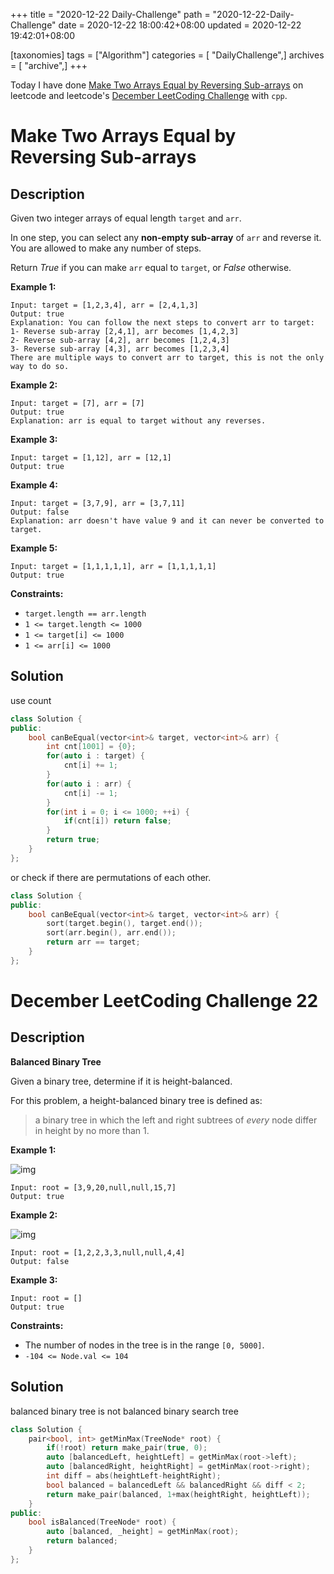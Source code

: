 +++
title = "2020-12-22 Daily-Challenge"
path = "2020-12-22-Daily-Challenge"
date = 2020-12-22 18:00:42+08:00
updated = 2020-12-22 19:42:01+08:00

[taxonomies]
tags = ["Algorithm"]
categories = [ "DailyChallenge",]
archives = [ "archive",]
+++

Today I have done [Make Two Arrays Equal by Reversing Sub-arrays](https://leetcode.com/problems/make-two-arrays-equal-by-reversing-sub-arrays/) on leetcode and leetcode's [December LeetCoding Challenge](https://leetcode.com/explore/challenge/card/december-leetcoding-challenge/572/week-4-december-22nd-december-28th/3577/) with `cpp`.

<!-- more -->

# Make Two Arrays Equal by Reversing Sub-arrays

## Description

Given two integer arrays of equal length `target` and `arr`.

In one step, you can select any **non-empty sub-array** of `arr` and reverse it. You are allowed to make any number of steps.

Return *True* if you can make `arr` equal to `target`, or *False* otherwise.

**Example 1:**

```
Input: target = [1,2,3,4], arr = [2,4,1,3]
Output: true
Explanation: You can follow the next steps to convert arr to target:
1- Reverse sub-array [2,4,1], arr becomes [1,4,2,3]
2- Reverse sub-array [4,2], arr becomes [1,2,4,3]
3- Reverse sub-array [4,3], arr becomes [1,2,3,4]
There are multiple ways to convert arr to target, this is not the only way to do so.
```

**Example 2:**

```
Input: target = [7], arr = [7]
Output: true
Explanation: arr is equal to target without any reverses.
```

**Example 3:**

```
Input: target = [1,12], arr = [12,1]
Output: true
```

**Example 4:**

```
Input: target = [3,7,9], arr = [3,7,11]
Output: false
Explanation: arr doesn't have value 9 and it can never be converted to target.
```

**Example 5:**

```
Input: target = [1,1,1,1,1], arr = [1,1,1,1,1]
Output: true
```

**Constraints:**

- `target.length == arr.length`
- `1 <= target.length <= 1000`
- `1 <= target[i] <= 1000`
- `1 <= arr[i] <= 1000`

## Solution

use count 

``` cpp
class Solution {
public:
    bool canBeEqual(vector<int>& target, vector<int>& arr) {
        int cnt[1001] = {0};
        for(auto i : target) {
            cnt[i] += 1;
        }
        for(auto i : arr) {
            cnt[i] -= 1;
        }
        for(int i = 0; i <= 1000; ++i) {
            if(cnt[i]) return false;
        }
        return true;
    }
};
```

or check if there are permutations of each other.

``` cpp
class Solution {
public:
    bool canBeEqual(vector<int>& target, vector<int>& arr) {
        sort(target.begin(), target.end());
        sort(arr.begin(), arr.end());
        return arr == target;
    }
};
```

# December LeetCoding Challenge 22

## Description

**Balanced Binary Tree**

Given a binary tree, determine if it is height-balanced.

For this problem, a height-balanced binary tree is defined as:

> a binary tree in which the left and right subtrees of *every* node differ in height by no more than 1.

**Example 1:**

![img](https://assets.leetcode.com/uploads/2020/10/06/balance_1.jpg)

```
Input: root = [3,9,20,null,null,15,7]
Output: true
```

**Example 2:**

![img](https://assets.leetcode.com/uploads/2020/10/06/balance_2.jpg)

```
Input: root = [1,2,2,3,3,null,null,4,4]
Output: false
```

**Example 3:**

```
Input: root = []
Output: true
```

**Constraints:**

- The number of nodes in the tree is in the range `[0, 5000]`.
- `-104 <= Node.val <= 104`

## Solution

balanced binary tree is not balanced binary search tree

``` cpp
class Solution {
    pair<bool, int> getMinMax(TreeNode* root) {
        if(!root) return make_pair(true, 0);
        auto [balancedLeft, heightLeft] = getMinMax(root->left);
        auto [balancedRight, heightRight] = getMinMax(root->right);
        int diff = abs(heightLeft-heightRight);
        bool balanced = balancedLeft && balancedRight && diff < 2;
        return make_pair(balanced, 1+max(heightRight, heightLeft));
    }
public:
    bool isBalanced(TreeNode* root) {
        auto [balanced, _height] = getMinMax(root);
        return balanced;
    }
};
```